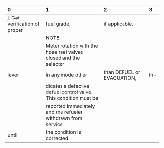 | 0                             | 1                                                                | 2                          | 3   |
|:------------------------------|:-----------------------------------------------------------------|:---------------------------|:----|
| j. Get verification of proper | fuel grade,                                                      | if applicable.             |     |
|                               | NOTE                                                             |                            |     |
|                               | Meter rotation with the hose reel valves closed and the selector |                            |     |
| lever                         | in any mode other                                                | than DEFUEL or EVACUATION, | in- |
|                               | dicates a defective defuel control valve. This condition must be |                            |     |
|                               | reported immediately and the refueler withdrawn from service     |                            |     |
| until                         | the condition is corrected.                                      |                            |     |
